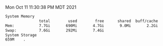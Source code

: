 Mon Oct 11 11:30:38 PM MDT 2021
```bash
System Memory
               total        used        free      shared  buff/cache   available
Mem:           7.7Gi       690Mi       4.7Gi       9.0Mi       2.2Gi       6.6Gi
Swap:          7.6Gi       292Mi       7.4Gi
System Storage
659M	.
```
